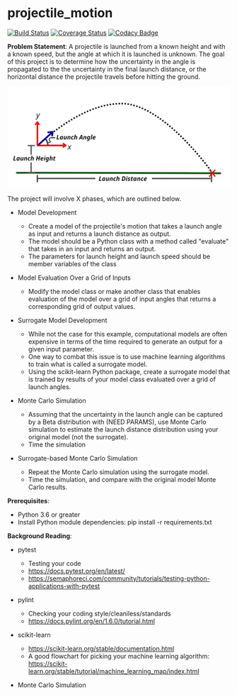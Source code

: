 # projectile_motion

[![Build Status](https://travis-ci.org/bodo0909/projectile_motion.svg?branch=master)](https://travis-ci.org/bodo0909/projectile_motion)
[![Coverage Status](https://coveralls.io/repos/github/bodo0909/projectile_motion/badge.svg?branch=master)](https://coveralls.io/github/bodo0909/projectile_motion?branch=master)
[![Codacy Badge](https://api.codacy.com/project/badge/Grade/26c92bdb188b4db6adcaa775c0ec5d04)](https://www.codacy.com/app/bodo0909/projectile_motion?utm_source=github.com&amp;utm_medium=referral&amp;utm_content=bodo0909/projectile_motion&amp;utm_campaign=Badge_Grade)

**Problem Statement**:
A projectile is launched from a known height and with a known speed, but the angle at which it is launched is unknown. The goal of this project is to determine how the uncertainty in the angle is propagated to the the uncertainty in the final launch distance, or the horizontal distance the projectile travels before hitting the ground.

![alt text](images/diagram.png)

The project will involve X phases, which are outlined below.

  * Model Development
    * Create a model of the projectile's motion that takes a launch angle as input and returns a launch distance as output.
    * The model should be a Python class with a method called "evaluate" that takes in an input and returns an output.
    * The parameters for launch height and launch speed should be member variables of the class
  
  * Model Evaluation Over a Grid of Inputs
    * Modify the model class or make another class that enables evaluation of the model over a grid of input angles that returns a corresponding grid of output values.
  
  * Surrogate Model Development
    * While not the case for this example, computational models are often expensive in terms of the time required to generate an output for a given input parameter.
    * One way to combat this issue is to use machine learning algorithms to train what is called a surrogate model.
    * Using the scikit-learn Python package, create a surrogate model that is trained by results of your model class evaluated over a grid of launch angles.
  
  * Monte Carlo Simulation
    * Assuming that the uncertainty in the launch angle can be captured by a Beta distribution with (NEED PARAMS), use Monte Carlo simulation to estimate the launch distance distribution using your original model (not the surrogate).
    * Time the simulation
  
  * Surrogate-based Monte Carlo Simulation
    * Repeat the Monte Carlo simulation using the surrogate model.
    * Time the simulation, and compare with the original model Monte Carlo results.


**Prerequisites**:
  * Python 3.6 or greater
  * Install Python module dependencies: pip install -r requirements.txt

**Background Reading**:
  * pytest
    * Testing your code
    * <https://docs.pytest.org/en/latest/>
    * <https://semaphoreci.com/community/tutorials/testing-python-applications-with-pytest>
  
  * pylint 
    * Checking your coding style/cleaniless/standards 
    * <https://docs.pylint.org/en/1.6.0/tutorial.html>
  
  * scikit-learn
    * <https://scikit-learn.org/stable/documentation.html>
    * A good flowchart for picking your machine learning algorithm: <https://scikit-learn.org/stable/tutorial/machine_learning_map/index.html>
  
  * Monte Carlo Simulation
